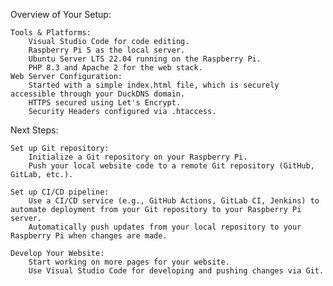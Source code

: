 Overview of Your Setup:

    Tools & Platforms:
        Visual Studio Code for code editing.
        Raspberry Pi 5 as the local server.
        Ubuntu Server LTS 22.04 running on the Raspberry Pi.
        PHP 8.3 and Apache 2 for the web stack.
    Web Server Configuration:
        Started with a simple index.html file, which is securely accessible through your DuckDNS domain.
        HTTPS secured using Let's Encrypt.
        Security Headers configured via .htaccess.

Next Steps:

    Set up Git repository:
        Initialize a Git repository on your Raspberry Pi.
        Push your local website code to a remote Git repository (GitHub, GitLab, etc.).

    Set up CI/CD pipeline:
        Use a CI/CD service (e.g., GitHub Actions, GitLab CI, Jenkins) to automate deployment from your Git repository to your Raspberry Pi server.
        Automatically push updates from your local repository to your Raspberry Pi when changes are made.

    Develop Your Website:
        Start working on more pages for your website.
        Use Visual Studio Code for developing and pushing changes via Git.